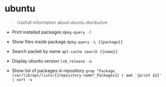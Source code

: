 # ubuntu

> Usefull information about ubuntu disributive

- Print installed packages
`dpkg-query -l`

- Show files inside package
`dpkg-query -L {{package}}`

- Search packet by name
`apt-cache search {{name}}`

- Display ubuntu version
`lsb_release -a`

- Show list of packages in repository
`grep ^Package /var/lib/apt/lists/{{repository-name*_Packages}} | awk '{print $2}' | sort -u`
